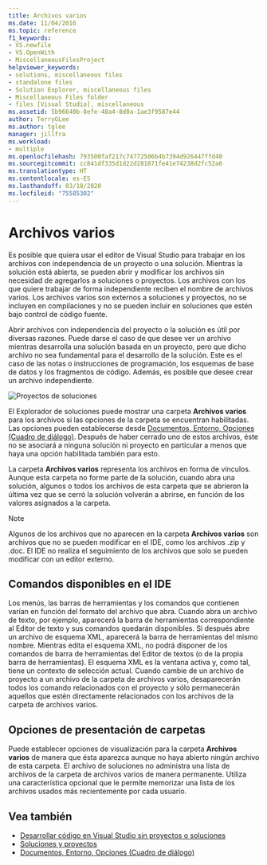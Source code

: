 ```yaml
---
title: Archivos varios
ms.date: 11/04/2016
ms.topic: reference
f1_keywords:
- VS.newfile
- VS.OpenWith
- MiscellaneousFilesProject
helpviewer_keywords:
- solutions, miscellaneous files
- standalone files
- Solution Explorer, miscellaneous files
- Miscellaneous Files folder
- files [Visual Studio], miscellaneous
ms.assetid: 5b96640b-8efe-48a4-8d0a-1ae3f9587e44
author: TerryGLee
ms.author: tglee
manager: jillfra
ms.workload:
- multiple
ms.openlocfilehash: 793500faf217c74772506b4b7394d926447ffd40
ms.sourcegitcommit: cc841df335d1d22d281871fe41e74238d2fc52a6
ms.translationtype: HT
ms.contentlocale: es-ES
ms.lasthandoff: 03/18/2020
ms.locfileid: "75585302"
---
```

# <a name="miscellaneous-files"></a>Archivos varios

Es posible que quiera usar el editor de Visual Studio para trabajar en los archivos con independencia de un proyecto o una solución. Mientras la solución está abierta, se pueden abrir y modificar los archivos sin necesidad de agregarlos a soluciones o proyectos. Los archivos con los que quiere trabajar de forma independiente reciben el nombre de archivos varios. Los archivos varios son externos a soluciones y proyectos, no se incluyen en compilaciones y no se pueden incluir en soluciones que estén bajo control de código fuente.

Abrir archivos con independencia del proyecto o la solución es útil por diversas razones. Puede darse el caso de que desee ver un archivo mientras desarrolla una solución basada en un proyecto, pero que dicho archivo no sea fundamental para el desarrollo de la solución. Este es el caso de las notas o instrucciones de programación, los esquemas de base de datos y los fragmentos de código. Además, es posible que desee crear un archivo independiente.

![Proyectos de soluciones](../../ide/reference/media/projects_solutions_misc.gif)

El Explorador de soluciones puede mostrar una carpeta **Archivos varios** para los archivos si las opciones de la carpeta se encuentran habilitadas. Las opciones pueden establecerse desde [Documentos, Entorno, Opciones (Cuadro de diálogo)](../../ide/reference/documents-environment-options-dialog-box.md). Después de haber cerrado uno de estos archivos, éste no se asociará a ninguna solución ni proyecto en particular a menos que haya una opción habilitada también para esto.

La carpeta **Archivos varios** representa los archivos en forma de vínculos. Aunque esta carpeta no forme parte de la solución, cuando abra una solución, algunos o todos los archivos de esta carpeta que se abrieron la última vez que se cerró la solución volverán a abrirse, en función de los valores asignados a la carpeta.

> [!NOTE]
> Algunos de los archivos que no aparecen en la carpeta **Archivos varios** son archivos que no se pueden modificar en el IDE, como los archivos .zip y .doc. El IDE no realiza el seguimiento de los archivos que solo se pueden modificar con un editor externo.

## <a name="commands-available-in-the-ide"></a>Comandos disponibles en el IDE

Los menús, las barras de herramientas y los comandos que contienen varían en función del formato del archivo que abra. Cuando abra un archivo de texto, por ejemplo, aparecerá la barra de herramientas correspondiente al Editor de texto y sus comandos quedarán disponibles. Si después abre un archivo de esquema XML, aparecerá la barra de herramientas del mismo nombre. Mientras edita el esquema XML, no podrá disponer de los comandos de barra de herramientas del Editor de textos (o de la propia barra de herramientas). El esquema XML es la ventana activa y, como tal, tiene un contexto de selección actual. Cuando cambie de un archivo de proyecto a un archivo de la carpeta de archivos varios, desaparecerán todos los comando relacionados con el proyecto y sólo permanecerán aquellos que estén directamente relacionados con los archivos de la carpeta de archivos varios.

## <a name="folder-display-options"></a>Opciones de presentación de carpetas

Puede establecer opciones de visualización para la carpeta **Archivos varios** de manera que ésta aparezca aunque no haya abierto ningún archivo de esta carpeta. El archivo de soluciones no administra una lista de archivos de la carpeta de archivos varios de manera permanente. Utiliza una característica opcional que le permite memorizar una lista de los archivos usados más recientemente por cada usuario.

## <a name="see-also"></a>Vea también

- [Desarrollar código en Visual Studio sin proyectos o soluciones](../develop-code-in-visual-studio-without-projects-or-solutions.md)
- [Soluciones y proyectos](../../ide/solutions-and-projects-in-visual-studio.md)
- [Documentos, Entorno, Opciones (Cuadro de diálogo)](../../ide/reference/documents-environment-options-dialog-box.md)
